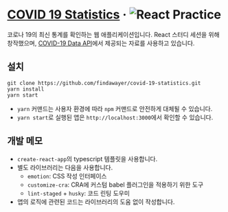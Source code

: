 # [COVID 19 Statistics](https://findawayer.github.io/covid-19-statistics) &middot; <img src="https://img.shields.io/badge/React-Practice-blue" alt="React Practice">

코로나 19의 최신 통계를 확인하는 웹 애플리케이션입니다. React 스터디 세션을 위해 창작했으며, [COVID-19 Data API](https://covid19-api.com/)에서 제공되는 자료를 사용하고 있습니다.

## 설치

```
git clone https://github.com/findawayer/covid-19-statistics.git
yarn install
yarn start
```

- `yarn` 커맨드는 사용자 환경에 따라 `npm` 커맨드로 안전하게 대체될 수 있습니다.
- `yarn start`로 실행된 앱은 `http://localhost:3000`에서 확인할 수 있습니다.

## 개발 메모

- `create-react-app`의 typescript 템플릿을 사용합니다.
- 별도 라이브러리는 다음을 사용합니다.
  - `emotion`: CSS 작성 인터페이스
  - `customize-cra`: CRA에 커스텀 babel 플러그인을 적용하기 위한 도구
  - `lint-staged` + `husky`: 코드 린팅 도우미
- 앱의 로직에 관련된 코드는 라이브러리의 도움 없이 작성합니다.
